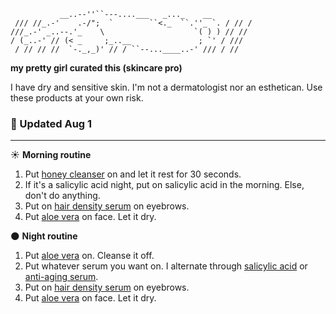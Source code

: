 ```
           __..--''``---....___   _..._    __
 /// //_.-'    .-/";  `        ``<._  ``.''_ `. / // /
///_.-' _..--.'_    \                    `( ) ) // //
/ (_..-' // (< _     ;_..__               ; `' / ///
 / // // //  `-._,_)' // / ``--...____..-' /// / //
```

**my pretty girl curated this (skincare pro)**

I have dry and sensitive skin.
I'm not a dermatologist nor an esthetican. Use these products at your own risk.

### 🌟 Updated Aug 1
---
☀️ **Morning routine**
1. Put [honey cleanser](https://www.amazon.com/dp/B083T7Z15S?psc=1&ref=ppx_yo2ov_dt_b_product_details) on and let it rest for 30 seconds.
2. If it's a salicylic acid night, put on salicylic acid in the morning. Else, don't do anything.
3. Put on [hair density serum](https://www.sephora.com/product/multi-peptide-serum-for-hair-density-P442831?country_switch=us&lang=en&skuId=2210722&om_mmc=ppc-GG_1918213323_68906960325_pla-953360118888_2210722_353513010430_9032181_c&ds_rl=1261471&gclid=Cj0KCQjw2qKmBhCfARIsAFy8buIZ0CDnXrXTeaHDlvcfQQN_0GwOpo1zHpSTQS9CQQzASmTup9IaJO4aAp2iEALw_wcB&gclsrc=aw.ds) on eyebrows.
4. Put [aloe vera](https://www.firstbotany.com/products/aloe-vera-gel-16-fl-oz) on face. Let it dry.

🌑 **Night routine**
1. Put [aloe vera](https://www.firstbotany.com/products/aloe-vera-gel-16-fl-oz) on. Cleanse it off.
2. Put whatever serum you want on. I alternate through [salicylic acid](https://www.amazon.com/dp/B07C9LGZ34?psc=1&ref=ppx_yo2ov_dt_b_product_details) or [anti-aging serum](https://www.amazon.com/dp/B00LE4QZIW?psc=1&ref=ppx_yo2ov_dt_b_product_details).
3. Put on [hair density serum](https://www.sephora.com/product/multi-peptide-serum-for-hair-density-P442831?country_switch=us&lang=en&skuId=2210722&om_mmc=ppc-GG_1918213323_68906960325_pla-953360118888_2210722_353513010430_9032181_c&ds_rl=1261471&gclid=Cj0KCQjw2qKmBhCfARIsAFy8buIZ0CDnXrXTeaHDlvcfQQN_0GwOpo1zHpSTQS9CQQzASmTup9IaJO4aAp2iEALw_wcB&gclsrc=aw.ds) on eyebrows.
4. Put [aloe vera](https://www.firstbotany.com/products/aloe-vera-gel-16-fl-oz) on face. Let it dry.
